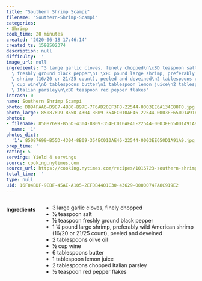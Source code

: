 ```yaml
---
title: "Southern Shrimp Scampi"
filename: "Southern-Shrimp-Scampi"
categories:
- Shrimp
cook_time: 20 minutes
created: '2020-06-18 17:46:14'
created_ts: 1592502374
description: null
difficulty: ''
image_url: null
ingredients: "3 large garlic cloves, finely chopped\n\xBD teaspoon salt\n\xBD teaspoon\
  \ freshly ground black pepper\n1 \xBC pound large shrimp, preferably wild American\
  \ shrimp (16/20 or 21/25 count), peeled and deveined\n2 tablespoons olive oil\n\xBD\
  \ cup wine\n6 tablespoons butter\n1 tablespoon lemon juice\n2 tablespoons chopped\
  \ Italian parsley\n\xBD teaspoon red pepper flakes"
intrash: 0
name: Southern Shrimp Scampi
photo: DB94FAA6-D987-4B80-B97E-7F6AD20EF3F8-22544-0003EE6A134C88F0.jpg
photo_large: 85087699-B55D-4304-8B09-354EC010AE46-22544-0003EE650D1A91A9.jpg
photos:
- filename: 85087699-B55D-4304-8B09-354EC010AE46-22544-0003EE650D1A91A9.jpg
  name: '1'
photos_dict:
  '1': 85087699-B55D-4304-8B09-354EC010AE46-22544-0003EE650D1A91A9.jpg
prep_time: ''
rating: 5
servings: Yield 4 servings
source: cooking.nytimes.com
source_url: https://cooking.nytimes.com/recipes/1016723-southern-shrimp-scampi
total_time: ''
type: null
uid: 16F04BDF-9EBF-45AE-A105-2EFDB4401C30-43629-0000074FA8C919E2
---
```

<div class="large-8 medium-7 columns" id="writeup">	</div><!-- #writeup -->
</div><!-- #row-one -->
<div class="row" id="row-two">	<div class="medium-4 small-5 columns"><h4 id="ingredients">Ingredients</h4><div class="box box-ingredients content"><ul>
<li>3 large garlic cloves, finely chopped</li>
<li>½ teaspoon salt</li>
<li>½ teaspoon freshly ground black pepper</li>
<li>1 ¼ pound large shrimp, preferably wild American shrimp (16/20 or 21/25 count), peeled and deveined</li>
<li>2 tablespoons olive oil</li>
<li>½ cup wine</li>
<li>6 tablespoons butter</li>
<li>1 tablespoon lemon juice</li>
<li>2 tablespoons chopped Italian parsley</li>
<li>½ teaspoon red pepper flakes</li>
</ul>
</div>	</div>	<div class="medium-6 small-7 columns">	</div>